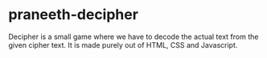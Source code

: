 # praneeth-decipher
Decipher is a small game where we have to decode the actual text from the given cipher text. It is made purely out of HTML, CSS and Javascript.
